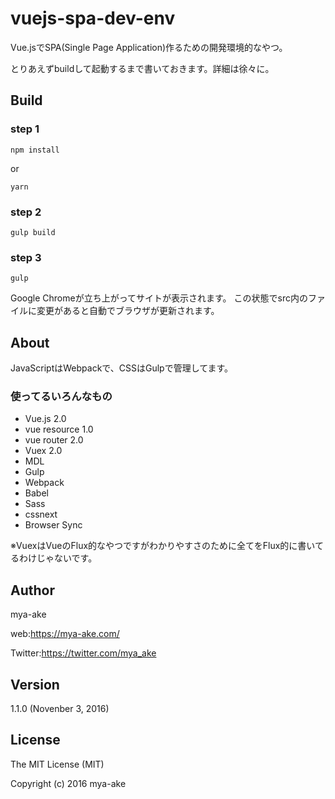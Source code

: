# vuejs-spa-dev-env
Vue.jsでSPA(Single Page Application)作るための開発環境的なやつ。

とりあえずbuildして起動するまで書いておきます。詳細は徐々に。

## Build

### step 1

    npm install

or

    yarn

### step 2

    gulp build


### step 3

    gulp

Google Chromeが立ち上がってサイトが表示されます。
この状態でsrc内のファイルに変更があると自動でブラウザが更新されます。


## About

JavaScriptはWebpackで、CSSはGulpで管理してます。

### 使ってるいろんなもの
* Vue.js 2.0
* vue resource 1.0
* vue router 2.0
* Vuex 2.0
* MDL
* Gulp
* Webpack
* Babel
* Sass
* cssnext
* Browser Sync

※VuexはVueのFlux的なやつですがわかりやすさのために全てをFlux的に書いてるわけじゃないです。

## Author
mya-ake

web:https://mya-ake.com/

Twitter:https://twitter.com/mya_ake

## Version

1.1.0 (Novenber 3, 2016)

## License
The MIT License (MIT)

Copyright (c) 2016 mya-ake
